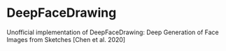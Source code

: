 # DeepFaceDrawing
Unofficial implementation of DeepFaceDrawing: Deep Generation of Face Images from Sketches [Chen et al. 2020]
